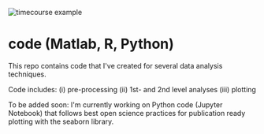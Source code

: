 ![timecourse example](jorvlan/open-visualizations/Python/Pupil%20labs%20pilot%20data.png)

# code (Matlab, R, Python)
This repo contains code that I've created for several data analysis techniques.

Code includes:
(i) pre-processing
(ii) 1st- and 2nd level analyses
(iii) plotting

To be added soon: 
I'm currently working on Python code (Jupyter Notebook) that follows best open science practices for publication ready plotting with the seaborn library.





